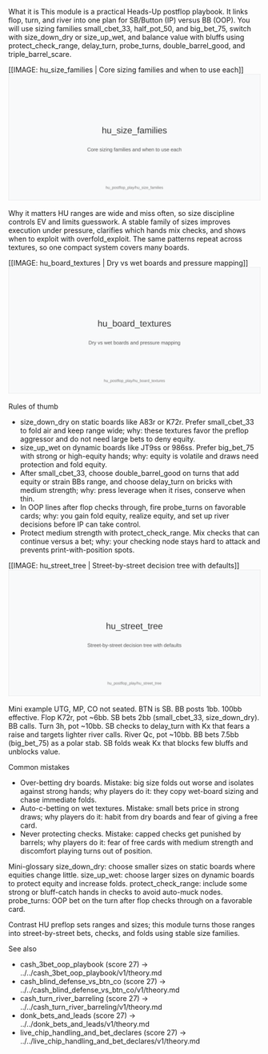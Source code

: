 What it is
This module is a practical Heads-Up postflop playbook. It links flop, turn, and river into one plan for SB/Button (IP) versus BB (OOP). You will use sizing families small_cbet_33, half_pot_50, and big_bet_75, switch with size_down_dry or size_up_wet, and balance value with bluffs using protect_check_range, delay_turn, probe_turns, double_barrel_good, and triple_barrel_scare.

[[IMAGE: hu_size_families | Core sizing families and when to use each]]
![Core sizing families and when to use each](images/hu_size_families.svg)

Why it matters
HU ranges are wide and miss often, so size discipline controls EV and limits guesswork. A stable family of sizes improves execution under pressure, clarifies which hands mix checks, and shows when to exploit with overfold_exploit. The same patterns repeat across textures, so one compact system covers many boards.

[[IMAGE: hu_board_textures | Dry vs wet boards and pressure mapping]]
![Dry vs wet boards and pressure mapping](images/hu_board_textures.svg)

Rules of thumb
- size_down_dry on static boards like A83r or K72r. Prefer small_cbet_33 to fold air and keep range wide; why: these textures favor the preflop aggressor and do not need large bets to deny equity.
- size_up_wet on dynamic boards like JT9ss or 986ss. Prefer big_bet_75 with strong or high-equity hands; why: equity is volatile and draws need protection and fold equity.
- After small_cbet_33, choose double_barrel_good on turns that add equity or strain BBs range, and choose delay_turn on bricks with medium strength; why: press leverage when it rises, conserve when thin.
- In OOP lines after flop checks through, fire probe_turns on favorable cards; why: you gain fold equity, realize equity, and set up river decisions before IP can take control.
- Protect medium strength with protect_check_range. Mix checks that can continue versus a bet; why: your checking node stays hard to attack and prevents print-with-position spots.

[[IMAGE: hu_street_tree | Street-by-street decision tree with defaults]]
![Street-by-street decision tree with defaults](images/hu_street_tree.svg)

Mini example
UTG, MP, CO not seated. BTN is SB. BB posts 1bb. 100bb effective. 
Flop K72r, pot ~6bb. SB bets 2bb (small_cbet_33, size_down_dry). BB calls. 
Turn 3h, pot ~10bb. SB checks to delay_turn with Kx that fears a raise and targets lighter river calls. 
River Qc, pot ~10bb. BB bets 7.5bb (big_bet_75) as a polar stab. SB folds weak Kx that blocks few bluffs and unblocks value.

Common mistakes
- Over-betting dry boards. Mistake: big size folds out worse and isolates against strong hands; why players do it: they copy wet-board sizing and chase immediate folds.
- Auto-c-betting on wet textures. Mistake: small bets price in strong draws; why players do it: habit from dry boards and fear of giving a free card.
- Never protecting checks. Mistake: capped checks get punished by barrels; why players do it: fear of free cards with medium strength and discomfort playing turns out of position.

Mini-glossary
size_down_dry: choose smaller sizes on static boards where equities change little. 
size_up_wet: choose larger sizes on dynamic boards to protect equity and increase folds. 
protect_check_range: include some strong or bluff-catch hands in checks to avoid auto-muck nodes. 
probe_turns: OOP bet on the turn after flop checks through on a favorable card.

Contrast
HU preflop sets ranges and sizes; this module turns those ranges into street-by-street bets, checks, and folds using stable size families.

See also
- cash_3bet_oop_playbook (score 27) -> ../../cash_3bet_oop_playbook/v1/theory.md
- cash_blind_defense_vs_btn_co (score 27) -> ../../cash_blind_defense_vs_btn_co/v1/theory.md
- cash_turn_river_barreling (score 27) -> ../../cash_turn_river_barreling/v1/theory.md
- donk_bets_and_leads (score 27) -> ../../donk_bets_and_leads/v1/theory.md
- live_chip_handling_and_bet_declares (score 27) -> ../../live_chip_handling_and_bet_declares/v1/theory.md